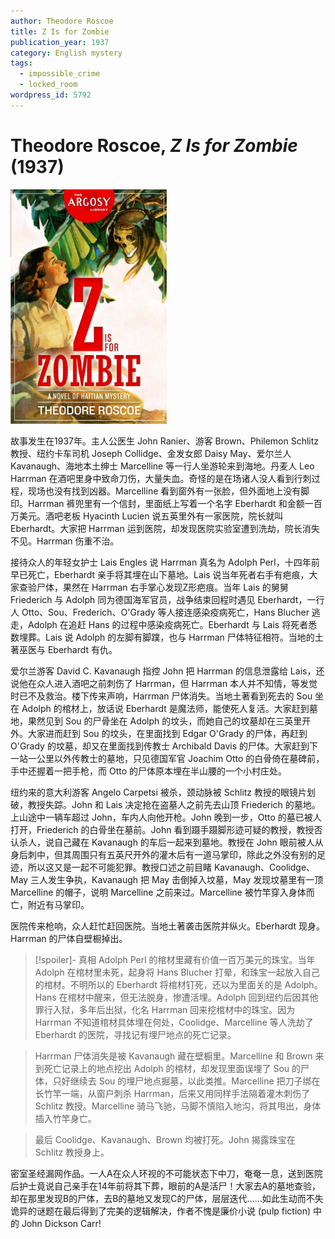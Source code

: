```yaml
---
author: Theodore Roscoe
title: Z Is for Zombie
publication_year: 1937
category: English mystery
tags:
  - impossible_crime
  - locked_room
wordpress_id: 5792
---
```


# Theodore Roscoe, <i>Z Is for Zombie</i> (1937)

<img src=images/1937_cover.jpg width=250/>

故事发生在1937年。主人公医生 John Ranier、游客 Brown、Philemon Schlitz 教授、纽约卡车司机 Joseph Collidge、金发女郎 Daisy May、爱尔兰人 Kavanaugh、海地本土绅士 Marcelline 等一行人坐游轮来到海地。丹麦人 Leo Harrman 在酒吧里身中致命刀伤，大量失血。奇怪的是在场诸人没人看到行刺过程，现场也没有找到凶器。Marcelline 看到窗外有一张脸，但外面地上没有脚印。Harrman 裤兜里有一个信封，里面纸上写着一个名字 Eberhardt 和金额一百万美元。酒吧老板 Hyacinth Lucien 说五英里外有一家医院，院长就叫 Eberhardt。大家把 Harrman 运到医院，却发现医院实验室遭到洗劫，院长消失不见。Harrman 伤重不治。

接待众人的年轻女护士 Lais Engles 说 Harrman 真名为 Adolph Perl，十四年前早已死亡，Eberhardt 亲手将其埋在山下墓地。Lais 说当年死者右手有疤痕，大家查验尸体，果然在 Harrman 右手掌心发现Z形疤痕。当年 Lais 的舅舅 Friederich 与 Adolph 同为德国海军官员，战争结束回程时遇见 Eberhardt，一行人 Otto、Sou、Frederich、O'Grady 等人接连感染疫病死亡，Hans Blucher 逃走，Adolph 在追赶 Hans 的过程中感染疫病死亡。Eberhardt 与 Lais 将死者悉数埋葬。Lais 说 Adolph 的左脚有脚蹼，也与 Harrman 尸体特征相符。当地的土著巫医与 Eberhardt 有仇。

爱尔兰游客 David C. Kavanaugh 指控 John 把 Harrman 的信息泄露给 Lais，还说他在众人进入酒吧之前刺伤了 Harrman，但 Harrman 本人并不知情，等发觉时已不及救治。楼下传来声响，Harrman 尸体消失。当地土著看到死去的 Sou 坐在 Adolph 的棺材上，放话说 Eberhardt 是魔法师，能使死人复活。大家赶到墓地，果然见到 Sou 的尸骨坐在 Adolph 的坟头，而她自己的坟墓却在三英里开外。大家进而赶到 Sou 的坟头，在里面找到 Edgar O'Grady 的尸体，再赶到 O'Grady 的坟墓，却又在里面找到传教士 Archibald Davis 的尸体。大家赶到下一站一公里以外传教士的墓地，只见德国军官 Joachim Otto 的白骨倚在墓碑前，手中还握着一把手枪，而 Otto 的尸体原本埋在半山腰的一个小村庄处。

纽约来的意大利游客 Angelo Carpetsi 被杀，颈动脉被 Schlitz 教授的眼镜片划破，教授失踪。John 和 Lais 决定抢在盗墓人之前先去山顶 Friederich 的墓地。上山途中一辆车超过 John，车内人向他开枪。John 晚到一步，Otto 的墓已被人打开，Friederich 的白骨坐在墓前。John 看到蹑手蹑脚形迹可疑的教授，教授否认杀人，说自己藏在 Kavanaugh 的车后一起来到墓地。教授在 John 眼前被人从身后刺中，但其周围只有五英尺开外的灌木后有一道马掌印，除此之外没有别的足迹，所以这又是一起不可能犯罪。教授口述之前目睹 Kavanaugh、Coolidge、May 三人发生争执，Kavanaugh 把 May 击倒掉入坟墓，May 发现坟墓里有一顶 Marcelline 的帽子，说明 Marcelline 之前来过。Marcelline 被竹竿穿入身体而亡，附近有马掌印。

医院传来枪响，众人赶忙赶回医院。当地土著袭击医院并纵火。Eberhardt 现身。Harrman 的尸体自壁橱掉出。

> [!spoiler]- 真相
> Adolph Perl 的棺材里藏有价值一百万美元的珠宝。当年 Adolph 在棺材里未死，起身将 Hans Blucher 打晕，和珠宝一起放入自己的棺材。不明所以的 Eberhardt 将棺材钉死，还以为里面关的是 Adolph。Hans 在棺材中醒来，但无法脱身，惨遭活埋。Adolph 回到纽约后因其他罪行入狱，多年后出狱，化名 Harrman 回来挖棺材中的珠宝。因为 Harrman 不知道棺材具体埋在何处，Coolidge、Marcelline 等人洗劫了 Eberhardt 的医院，寻找记有埋尸地点的死亡记录。

> Harrman 尸体消失是被 Kavanaugh 藏在壁橱里。Marcelline 和 Brown 来到死亡记录上的地点挖出 Adolph 的棺材，却发现里面误埋了 Sou 的尸体，只好继续去 Sou 的埋尸地点掘墓，以此类推。Marcelline 把刀子绑在长竹竿一端，从窗户刺杀 Harrman，后来又用同样手法隔着灌木刺伤了 Schlitz 教授。Marcelline 骑马飞驰，马脚不慎陷入地沟，将其甩出，身体插入竹竿身亡。

> 最后 Coolidge、Kavanaugh、Brown 均被打死。John 揭露珠宝在 Schlitz 教授身上。

密室圣经漏网作品。一人A在众人环视的不可能状态下中刀，奄奄一息，送到医院后护士竟说自己亲手在14年前将其下葬，眼前的A是活尸！大家去A的墓地查验，却在那里发现B的尸体，去B的墓地又发现C的尸体，层层迭代……如此生动而不失诡异的谜题在最后得到了完美的逻辑解决，作者不愧是廉价小说 (pulp fiction) 中的 John Dickson Carr!